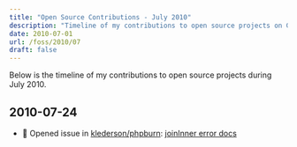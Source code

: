 ```yaml
---
title: "Open Source Contributions - July 2010"
description: "Timeline of my contributions to open source projects on GitHub during July 2010."
date: 2010-07-01
url: /foss/2010/07
draft: false
---
```


Below is the timeline of my contributions to open source projects during July 2010.

## 2010-07-24

- 🐛 Opened issue in [klederson/phpburn](https://github.com/klederson/phpburn): [joinInner error docs](https://github.com/klederson/phpburn/issues/1)

